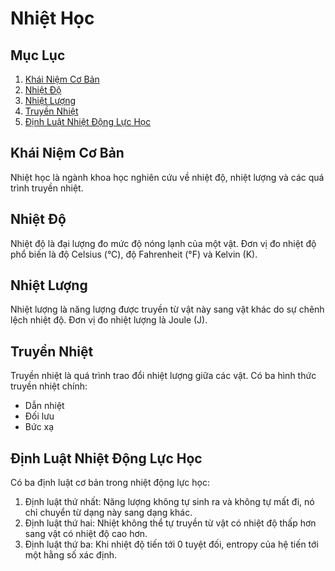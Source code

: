 # Nhiệt Học

## Mục Lục
1. [Khái Niệm Cơ Bản](#khai-niem-co-ban)
2. [Nhiệt Độ](#nhiet-do)
3. [Nhiệt Lượng](#nhiet-luong)
4. [Truyền Nhiệt](#truyen-nhiet)
5. [Định Luật Nhiệt Động Lực Học](#dinh-luat-nhiet-dong-luc-hoc)

## Khái Niệm Cơ Bản
Nhiệt học là ngành khoa học nghiên cứu về nhiệt độ, nhiệt lượng và các quá trình truyền nhiệt.

## Nhiệt Độ
Nhiệt độ là đại lượng đo mức độ nóng lạnh của một vật. Đơn vị đo nhiệt độ phổ biến là độ Celsius (°C), độ Fahrenheit (°F) và Kelvin (K).

## Nhiệt Lượng
Nhiệt lượng là năng lượng được truyền từ vật này sang vật khác do sự chênh lệch nhiệt độ. Đơn vị đo nhiệt lượng là Joule (J).

## Truyền Nhiệt
Truyền nhiệt là quá trình trao đổi nhiệt lượng giữa các vật. Có ba hình thức truyền nhiệt chính:
- Dẫn nhiệt
- Đối lưu
- Bức xạ

## Định Luật Nhiệt Động Lực Học
Có ba định luật cơ bản trong nhiệt động lực học:
1. Định luật thứ nhất: Năng lượng không tự sinh ra và không tự mất đi, nó chỉ chuyển từ dạng này sang dạng khác.
2. Định luật thứ hai: Nhiệt không thể tự truyền từ vật có nhiệt độ thấp hơn sang vật có nhiệt độ cao hơn.
3. Định luật thứ ba: Khi nhiệt độ tiến tới 0 tuyệt đối, entropy của hệ tiến tới một hằng số xác định.
